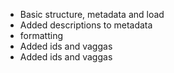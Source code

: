   * Basic structure, metadata and load
  * Added descriptions to metadata
  * formatting
  * Added ids and vaggas
  * Added ids and vaggas
